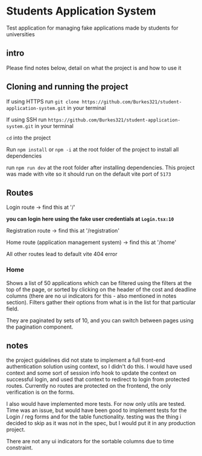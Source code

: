 # Students Application System

Test application for managing fake applications made by students for universities

## intro

Please find notes below, detail on what the project is and how to use it

## Cloning and running the project

If using HTTPS run `git clone https://github.com/Burkes321/student-application-system.git` in your terminal

If using SSH run `https://github.com/Burkes321/student-application-system.git` in your terminal

`cd` into the project

Run `npm install` or `npm -i` at the root folder of the project to install all dependencies

run `npm run dev` at the root folder after installing dependencies. This project was made with vite so it should run on the default vite port of `5173`

## Routes

Login route -> find this at '/'

**you can login here using the fake user credentials at `Login.tsx:10`**

Registration route -> find this at '/registration'

Home route (application management system) -> find this at '/home'

All other routes lead to default vite 404 error

### Home

Shows a list of 50 applications which can be filtered using the filters at the top of the page, or sorted by clicking on the header of the cost and deadline columns (there are no ui indicators for this - also mentioned in notes section). Filters gather their options from what is in the list for that particular field.

They are paginated by sets of 10, and you can switch between pages using the pagination component.

## notes

the project guidelines did not state to implement a full front-end authentication solution using context, so I didn't do this. I would have used context and some sort of session info hook to update the context on successful login, and used that context to redirect to login from protected routes. Currently no routes are protected on the frontend, the only verification is on the forms.

I also would have implemented more tests. For now only utils are tested. Time was an issue, but would have been good to implement tests for the Login / reg forms and for the table functionality. testing was the thing i decided to skip as it was not in the spec, but I would put it in any production project.

There are not any ui indicators for the sortable columns due to time constraint.
